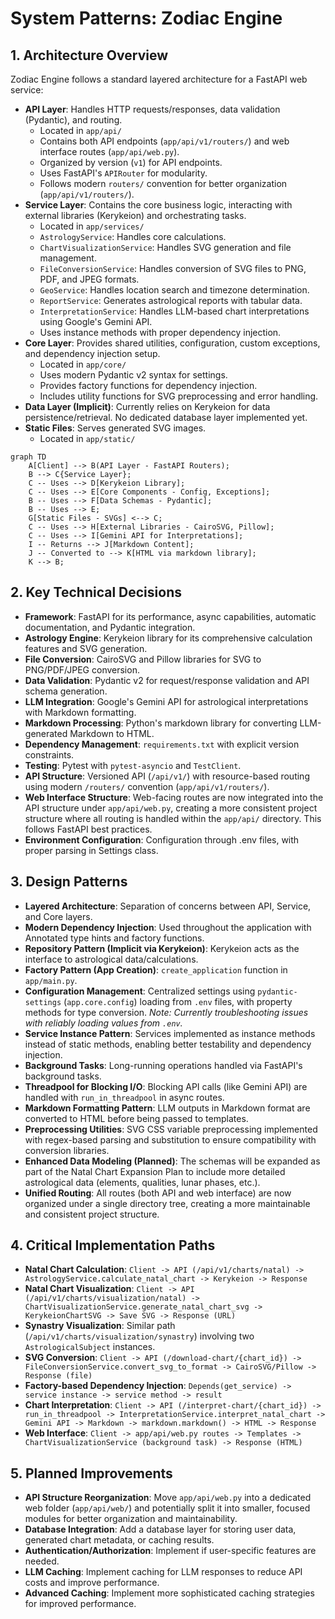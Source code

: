 # System Patterns: Zodiac Engine

## 1. Architecture Overview

Zodiac Engine follows a standard layered architecture for a FastAPI web service:

- **API Layer**: Handles HTTP requests/responses, data validation (Pydantic), and routing.
  - Located in `app/api/`
  - Contains both API endpoints (`app/api/v1/routers/`) and web interface routes (`app/api/web.py`).
  - Organized by version (`v1`) for API endpoints.
  - Uses FastAPI's `APIRouter` for modularity.
  - Follows modern `routers/` convention for better organization (`app/api/v1/routers/`).
- **Service Layer**: Contains the core business logic, interacting with external libraries (Kerykeion) and orchestrating tasks.
  - Located in `app/services/`
  - `AstrologyService`: Handles core calculations.
  - `ChartVisualizationService`: Handles SVG generation and file management.
  - `FileConversionService`: Handles conversion of SVG files to PNG, PDF, and JPEG formats.
  - `GeoService`: Handles location search and timezone determination.
  - `ReportService`: Generates astrological reports with tabular data.
  - `InterpretationService`: Handles LLM-based chart interpretations using Google's Gemini API.
  - Uses instance methods with proper dependency injection.
- **Core Layer**: Provides shared utilities, configuration, custom exceptions, and dependency injection setup.
  - Located in `app/core/`
  - Uses modern Pydantic v2 syntax for settings.
  - Provides factory functions for dependency injection.
  - Includes utility functions for SVG preprocessing and error handling.
- **Data Layer (Implicit)**: Currently relies on Kerykeion for data persistence/retrieval. No dedicated database layer implemented yet.
- **Static Files**: Serves generated SVG images.
  - Located in `app/static/`

```mermaid
graph TD
    A[Client] --> B(API Layer - FastAPI Routers);
    B --> C{Service Layer};
    C -- Uses --> D[Kerykeion Library];
    C -- Uses --> E[Core Components - Config, Exceptions];
    B -- Uses --> F[Data Schemas - Pydantic];
    B -- Uses --> E;
    G[Static Files - SVGs] <--> C;
    C -- Uses --> H[External Libraries - CairoSVG, Pillow];
    C -- Uses --> I[Gemini API for Interpretations];
    I -- Returns --> J[Markdown Content];
    J -- Converted to --> K[HTML via markdown library];
    K --> B;
```

## 2. Key Technical Decisions

- **Framework**: FastAPI for its performance, async capabilities, automatic documentation, and Pydantic integration.
- **Astrology Engine**: Kerykeion library for its comprehensive calculation features and SVG generation.
- **File Conversion**: CairoSVG and Pillow libraries for SVG to PNG/PDF/JPEG conversion.
- **Data Validation**: Pydantic v2 for request/response validation and API schema generation.
- **LLM Integration**: Google's Gemini API for astrological interpretations with Markdown formatting.
- **Markdown Processing**: Python's markdown library for converting LLM-generated Markdown to HTML.
- **Dependency Management**: `requirements.txt` with explicit version constraints.
- **Testing**: Pytest with `pytest-asyncio` and `TestClient`.
- **API Structure**: Versioned API (`/api/v1/`) with resource-based routing using modern `/routers/` convention (`app/api/v1/routers/`).
- **Web Interface Structure**: Web-facing routes are now integrated into the API structure under `app/api/web.py`, creating a more consistent project structure where all routing is handled within the `app/api/` directory. This follows FastAPI best practices.
- **Environment Configuration**: Configuration through .env files, with proper parsing in Settings class.

## 3. Design Patterns

- **Layered Architecture**: Separation of concerns between API, Service, and Core layers.
- **Modern Dependency Injection**: Used throughout the application with Annotated type hints and factory functions.
- **Repository Pattern (Implicit via Kerykeion)**: Kerykeion acts as the interface to astrological data/calculations.
- **Factory Pattern (App Creation)**: `create_application` function in `app/main.py`.
- **Configuration Management**: Centralized settings using `pydantic-settings` (`app.core.config`) loading from `.env` files, with property methods for type conversion. *Note: Currently troubleshooting issues with reliably loading values from `.env`.*
- **Service Instance Pattern**: Services implemented as instance methods instead of static methods, enabling better testability and dependency injection.
- **Background Tasks**: Long-running operations handled via FastAPI's background tasks.
- **Threadpool for Blocking I/O**: Blocking API calls (like Gemini API) are handled with `run_in_threadpool` in async routes.
- **Markdown Formatting Pattern**: LLM outputs in Markdown format are converted to HTML before being passed to templates.
- **Preprocessing Utilities**: SVG CSS variable preprocessing implemented with regex-based parsing and substitution to ensure compatibility with conversion libraries.
- **Enhanced Data Modeling (Planned)**: The schemas will be expanded as part of the Natal Chart Expansion Plan to include more detailed astrological data (elements, qualities, lunar phases, etc.).
- **Unified Routing**: All routes (both API and web interface) are now organized under a single directory tree, creating a more maintainable and consistent project structure.

## 4. Critical Implementation Paths

- **Natal Chart Calculation**: `Client -> API (/api/v1/charts/natal) -> AstrologyService.calculate_natal_chart -> Kerykeion -> Response`
- **Natal Chart Visualization**: `Client -> API (/api/v1/charts/visualization/natal) -> ChartVisualizationService.generate_natal_chart_svg -> KerykeionChartSVG -> Save SVG -> Response (URL)`
- **Synastry Visualization**: Similar path (`/api/v1/charts/visualization/synastry`) involving two `AstrologicalSubject` instances.
- **SVG Conversion**: `Client -> API (/download-chart/{chart_id}) -> FileConversionService.convert_svg_to_format -> CairoSVG/Pillow -> Response (file)`
- **Factory-based Dependency Injection**: `Depends(get_service) -> service instance -> service method -> result`
- **Chart Interpretation**: `Client -> API (/interpret-chart/{chart_id}) -> run_in_threadpool -> InterpretationService.interpret_natal_chart -> Gemini API -> Markdown -> markdown.markdown() -> HTML -> Response`
- **Web Interface**: `Client -> app/api/web.py routes -> Templates -> ChartVisualizationService (background task) -> Response (HTML)`

## 5. Planned Improvements

- **API Structure Reorganization**: Move `app/api/web.py` into a dedicated web folder (`app/api/web/`) and potentially split it into smaller, focused modules for better organization and maintainability.
- **Database Integration**: Add a database layer for storing user data, generated chart metadata, or caching results.
- **Authentication/Authorization**: Implement if user-specific features are needed.
- **LLM Caching**: Implement caching for LLM responses to reduce API costs and improve performance.
- **Advanced Caching**: Implement more sophisticated caching strategies for improved performance. 